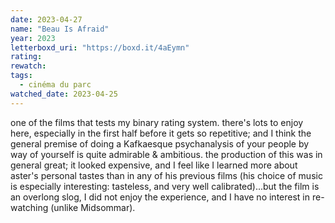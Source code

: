 ```yaml
---
date: 2023-04-27
name: "Beau Is Afraid"
year: 2023
letterboxd_uri: "https://boxd.it/4aEymn"
rating: 
rewatch: 
tags:
  - cinéma du parc
watched_date: 2023-04-25
---
```


one of the films that tests my binary rating system. there's lots to enjoy here, especially in the first half before it gets so repetitive; and I think the general premise of doing a Kafkaesque psychanalysis of your people by way of yourself is quite admirable & ambitious. the production of this was in general great; it looked expensive, and I feel like I learned more about aster's personal tastes than in any of his previous films (his choice of music is especially interesting: tasteless, and very well calibrated)...but the film is an overlong slog, I did not enjoy the experience, and I have no interest in re-watching (unlike Midsommar).
